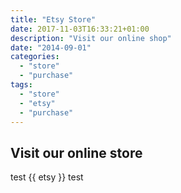 ```yaml
---
title: "Etsy Store"
date: 2017-11-03T16:33:21+01:00
description: "Visit our online shop"
date: "2014-09-01"
categories:
  - "store"
  - "purchase"
tags:
  - "store"
  - "etsy"
  - "purchase"
---
```


Visit our online store
---------

test
{{ etsy }}
test